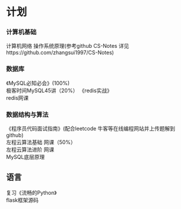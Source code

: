 # 计划
### 计算机基础
计算机网络 操作系统原理(参考github CS-Notes 详见https://github.com/zhangsui1997/CS-Notes)
  
### 数据库
《MySQL必知必会》(100%)  
极客时间MySQL45讲（20%） 
《redis实战》  
redis网课  
  
### 数据结构与算法
《程序员代码面试指南》(配合leetcode 牛客等在线编程网站并上传题解到github)  
左程云算法基础 网课（50%）  
左程云算法进阶 网课  
MySQL底层原理  
  
## 语言
复习《流畅的Python》  
flask框架源码  
  
